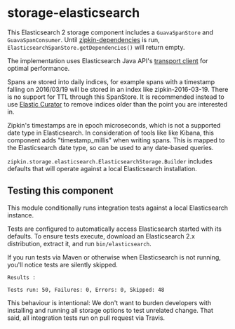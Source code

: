# storage-elasticsearch

This Elasticsearch 2 storage component includes a `GuavaSpanStore` and `GuavaSpanConsumer`.
Until [zipkin-dependencies](https://github.com/openzipkin/zipkin-dependencies) is run, `ElasticsearchSpanStore.getDependencies()` will return empty.

The implementation uses Elasticsearch Java API's [transport client](https://www.elastic.co/guide/en/elasticsearch/guide/master/_talking_to_elasticsearch.html#_java_api) for optimal performance.

Spans are stored into daily indices, for example spans with a timestamp falling on 2016/03/19
will be stored in an index like zipkin-2016-03-19. There is no support for TTL through this SpanStore.
It is recommended instead to use [Elastic Curator](https://www.elastic.co/guide/en/elasticsearch/client/curator/current/about.html)
to remove indices older than the point you are interested in.

Zipkin's timestamps are in epoch microseconds, which is not a supported date type in Elasticsearch.
In consideration of tools like like Kibana, this component adds "timestamp_millis" when writing
spans. This is mapped to the Elasticsearch date type, so can be used to any date-based queries.

`zipkin.storage.elasticsearch.ElasticsearchStorage.Builder` includes defaults
that will operate against a local Elasticsearch installation.

## Testing this component
This module conditionally runs integration tests against a local Elasticsearch instance.

Tests are configured to automatically access Elasticsearch started with its defaults.
To ensure tests execute, download an Elasticsearch 2.x distribution, extract it, and run `bin/elasticsearch`. 

If you run tests via Maven or otherwise when Elasticsearch is not running,
you'll notice tests are silently skipped.
```
Results :

Tests run: 50, Failures: 0, Errors: 0, Skipped: 48
```

This behaviour is intentional: We don't want to burden developers with
installing and running all storage options to test unrelated change.
That said, all integration tests run on pull request via Travis.
